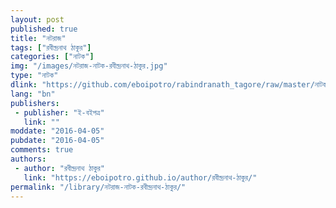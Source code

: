 ```yaml
---
layout: post
published: true
title: "নটরাজ"
tags: ["রবীন্দ্রনাথ ঠাকুর"]
categories: ["নাটক"]
img: "/images/নটরাজ-নাটক-রবীন্দ্রনাথ-ঠাকুর.jpg"
type: "নাটক"
dlink: "https://github.com/eboipotro/rabindranath_tagore/raw/master/নাটক/নটরাজ.epub"
lang: "bn"
publishers: 
 - publisher: "ই-বইপত্র"
   link: ""
moddate: "2016-04-05"
pubdate: "2016-04-05"
comments: true
authors: 
 - author: "রবীন্দ্রনাথ ঠাকুর"
   link: "https://eboipotro.github.io/author/রবীন্দ্রনাথ-ঠাকুর/"
permalink: "/library/নটরাজ-নাটক-রবীন্দ্রনাথ-ঠাকুর/"
---
```

